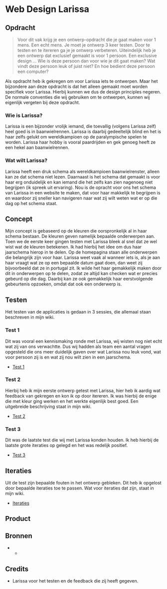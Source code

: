 # Web Design Larissa

## Opdracht
> Voor dit vak krijg je een ontwerp-opdracht die je gaat maken voor 1 mens. Een echt mens. Je moet je ontwerp 3 keer testen. Door te testen en te itereren ga je je ontwerp verbeteren. Uiteindelijk heb je een ontwerp dat exclusief gemaakt is voor 1 persoon. Een exclusive design ... Wie is deze persoon dan voor wie je dit gaat maken? Wat vindt deze persoon leuk of juist niet? En hoe bedient deze persoon een computer?

Als opdracht heb ik gekregen om voor Larissa iets te ontwerpen. Maar het bijzondere aan deze opdracht is dat het alleen gemaakt moet worden specifiek voor Larissa. Hierbij kunnen we dus de design principles negeren. De normale conventies die wij gebruiken om te ontwerpen, kunnen wij eigenlijk vergeten bij deze opdracht.

### Wie is Larissa?
Larissa is een bijzonder vrolijk iemand, die toevallig (volgens Larissa zelf) heel goed is in baanwielrennen. Larissa is daarbij gedeeltelijk blind en het is haar zelfs gelukt om wereldkampioen op de paralympische spelen te worden. Larissa haar hobby is vooral paardrijden en gek genoeg heeft ze een hekel aan baanwielrennen.

### Wat wilt Larissa?
Larissa heeft een druk schema als wereldkampioen baanwielrenster, alleen kan ze dat schema niet lezen. Daarnaast is het schema dat gemaakt is voor haar erg onduidelijk en kan iemand die het zelfs kan zien nagenoeg niet begrijpen (ik spreek uit ervaring). Nou is de opracht voor ons het schema van Larissa in een website te maken, dat voor haar makkelijk te begrijpen is en waardoor zij sneller kan navigeren naar wat zij wilt weten wat er op die dag op het schema staat.
![]()

## Concept
Mijn concept is gebaseerd op de kleuren die oorspronkelijk al in haar schema bestaan. De kleuren geven namelijk bepaalde onderwerpen aan. Toen we de eerste keer gingen testen met Larissa bleek al snel dat ze wel wist wat de kleuren betekenen. Ik had hierbij het idee om dus haar jaarschema hierop in te delen. Op de homepagina staan alle onderwerpen die belangrijk zijn voor haar. Larissa weet vaak al wanneer iets is, als je aan haar vraagt wat ze op een bepaalde datum gaat doen, dan weet zij bijvoorbeeld dat ze in portugal zit. Ik wilde het haar gemakkelijk maken door dit in onderwerpen op te delen, zodat ze altijd kan checken wat er precies gebeurd op die dag. Daarbij kan ze ook gemakkelijk haar eerstvolgende gebeurtenis opzoeken, omdat dat ook een onderwerp is.

## Testen
Het testen van de applicaties is gedaan in 3 sessies, die allemaal staan beschreven in mijn wiki.

### Test 1
Dit was vooral een kennismaking ronde met Larissa, wij wisten nog niet echt wat zij van ons verwachtte. Dus wij hadden als team een aantal vragen opgesteld die ons meer duidelijk gaven over wat Larissa nou leuk vond, wat voor persoon zij is en wat zij nou wilt zien in een jaarschema.
- [Test 1](https://github.com/kylebot0/web-design-1920/wiki/Test-1)

### Test 2
Hierbij heb ik mijn eerste ontwerp getest met Larissa, hier heb ik aardig wat feedback van gekregen en kon ik op door itereren. Ik was hierbij de enige die met kleur ging werken en het werkte eigenlijk best goed. Een uitgebreide beschrijving staat in mijn wiki.
- [Test 2](https://github.com/kylebot0/web-design-1920/wiki/Test-2)

### Test 3
Dit was de laatste test die wij met Larissa konden houden. Ik heb hierbij de laatste grote iteraties op gelegd en het was redelijk positief. 
- [Test 3](https://github.com/kylebot0/web-design-1920/wiki/Test-3)

## Iteraties
Uit de test zijn bepaalde fouten in het ontwerp gebleken. Dit heb ik opgelost door bepaalde iteraties toe te passen. Wat voor iteraties dat zijn, staat in mijn wiki.
- [Iteraties](https://github.com/kylebot0/web-design-1920/wiki/Test-1)

## Product

## Bronnen
- *

## Credits
- Larissa voor het testen en de feedback die zij heeft gegeven.

